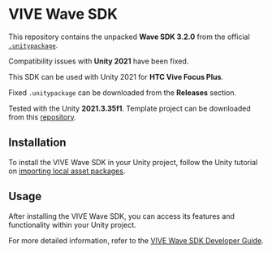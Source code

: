 # VIVE Wave SDK

This repository contains the unpacked **Wave SDK 3.2.0** from the official [`.unitypackage`][1].

Compatibility issues with **Unity 2021** have been fixed.

This SDK can be used with Unity 2021 for **HTC Vive Focus Plus**.

Fixed `.unitypackage` can be downloaded from the **Releases** section.

Tested with the Unity **2021.3.35f1**. Template project can be downloaded from this [repository][2].

## Installation

To install the VIVE Wave SDK in your Unity project, follow the Unity tutorial on [importing local asset packages][3].

## Usage

After installing the VIVE Wave SDK, you can access its features and functionality within your Unity project.

For more detailed information, refer to the [VIVE Wave SDK Developer Guide][4].

[1]: https://developer.vive.com/resources/vive-wave/download/archive/320
[2]: https://github.com/evgenii-d/WaveSDKUnityTemplate
[3]: https://docs.unity3d.com/Manual/AssetPackagesImport.html
[4]: https://hub.vive.com/storage/docs/en-us/UnityXR/UnityXRSdk.html
